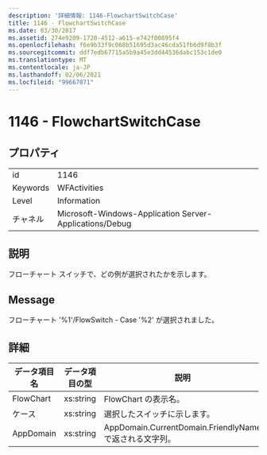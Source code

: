 ```yaml
---
description: '詳細情報: 1146-FlowchartSwitchCase'
title: 1146 - FlowchartSwitchCase
ms.date: 03/30/2017
ms.assetid: 274e9209-1720-4512-a615-e742f00895f4
ms.openlocfilehash: f6e9b33f9c068b51695d3ac46cda51fb6d9f8b3f
ms.sourcegitcommit: ddf7edb67715a5b9a45e3dd44536dabc153c1de0
ms.translationtype: MT
ms.contentlocale: ja-JP
ms.lasthandoff: 02/06/2021
ms.locfileid: "99667071"
---
```

# <a name="1146---flowchartswitchcase"></a>1146 - FlowchartSwitchCase

## <a name="properties"></a>プロパティ  
  
|||  
|-|-|  
|id|1146|  
|Keywords|WFActivities|  
|Level|Information|  
|チャネル|Microsoft-Windows-Application Server-Applications/Debug|  
  
## <a name="description"></a>説明  

 フローチャート スイッチで、どの例が選択されたかを示します。  
  
## <a name="message"></a>Message  

 フローチャート '%1'/FlowSwitch - Case '%2' が選択されました。  
  
## <a name="details"></a>詳細  
  
|データ項目名|データ項目の型|説明|  
|--------------------|--------------------|-----------------|  
|FlowChart|xs:string|FlowChart の表示名。|  
|ケース|xs:string|選択したスイッチに示します。|  
|AppDomain|xs:string|AppDomain.CurrentDomain.FriendlyName で返される文字列。|
